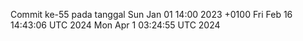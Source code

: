 Commit ke-55 pada tanggal Sun Jan 01 14:00 2023 +0100
Fri Feb 16 14:43:06 UTC 2024
Mon Apr  1 03:24:55 UTC 2024
